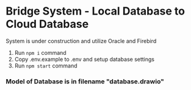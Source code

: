 # Bridge System - Local Database to Cloud Database

System is under construction and utilize Oracle and Firebird

1. Run `npm i` command
2. Copy .env.example to .env and setup database settings
3. Run `npm start` command

### Model of Database is in filename "database.drawio"
